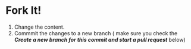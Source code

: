 # Fork It!
1. Change the content. 
2. Commmit the changes to a new branch ( make sure you check the ***Create a new branch for this commit and start a pull request*** below) 
